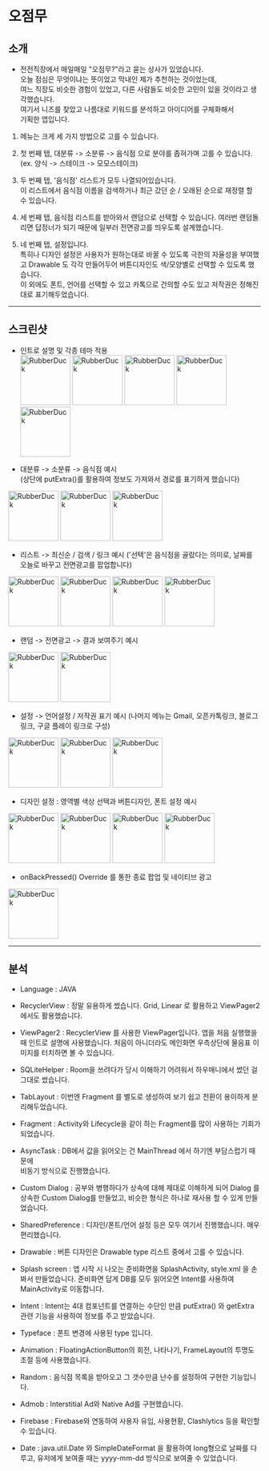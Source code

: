 # 오점무   

## 소개   

- 전전직장에서 매일매일 "오점무?"라고 묻는 상사가 있었습니다.   
오늘 점심은 무엇이냐는 뜻이었고 막내인 제가 추천하는 것이었는데,   
여느 직장도 비슷한 경험이 있었고, 다른 사람들도 비슷한 고민이 있을 것이라고 생각했습니다.   
여기서 니즈를 찾았고 나름대로 키워드를 분석하고 아이디어를 구체화해서   
기획한 앱입니다.   

1. 메뉴는 크게 세 가지 방법으로 고를 수 있습니다.   

2. 첫 번째 탭, 대분류 -> 소분류 -> 음식점 으로 분야를 좁혀가며 고를 수 있습니다.   
(ex. 양식 -> 스테이크 -> 모모스테이크)   

3. 두 번째 탭, '음식점' 리스트가 모두 나열되어있습니다.   
이 리스트에서 음식점 이름을 검색하거나 최근 갔던 순 / 오래된 순으로 재정렬 할 수 있습니다.   

4. 세 번째 탭, 음식점 리스트를 받아와서 랜덤으로 선택할 수 있습니다.
여러번 랜덤돌리면 답정너가 되기 때문에 일부러 전면광고를 띄우도록 설계했습니다.   

5. 네 번째 탭, 설정입니다.   
특히나 디자인 설정은 사용자가 원하는대로 바꿀 수 있도록 극한의 자율성을 부여했고
Drawable 도 각각 만들어두어 버튼디자인도 색/모양별로 선택할 수 있도록 했습니다.   
이 외에도 폰트, 언어를 선택할 수 있고 카톡으로 건의할 수도 있고 저작권은 정해진대로 표기해두었습니다.

***

## 스크린샷   

<!--
![뷰페이져](https://user-images.githubusercontent.com/59534301/116384998-58c52880-a853-11eb-9e5f-df199ee8889f.jpg)
![fragment1_pink](https://user-images.githubusercontent.com/59534301/116385059-68447180-a853-11eb-8a1a-fd02cef02d25.jpg)
![fragment1_pink2](https://user-images.githubusercontent.com/59534301/116385077-6b3f6200-a853-11eb-9330-3bf9bcaee0f5.jpg)
![fragment_green](https://user-images.githubusercontent.com/59534301/116385086-6d092580-a853-11eb-8ccc-e748aebe2897.jpg)
![fragment2_blue](https://user-images.githubusercontent.com/59534301/116385108-73979d00-a853-11eb-8081-b9147db56638.jpg)
![fragment2_custom](https://user-images.githubusercontent.com/59534301/116385126-76928d80-a853-11eb-9755-4de1c812ac8e.jpg)
![fragment2_pink_custom](https://user-images.githubusercontent.com/59534301/116385142-78f4e780-a853-11eb-954e-90bac536fe4a.jpg)
![검색](https://user-images.githubusercontent.com/59534301/116385172-7eeac880-a853-11eb-9a6c-a514c90a3aa6.jpg)
![상세메뉴](https://user-images.githubusercontent.com/59534301/116385192-81e5b900-a853-11eb-8156-3b9c3c441075.jpg)
![상세메뉴음식점](https://user-images.githubusercontent.com/59534301/116385213-86aa6d00-a853-11eb-943d-2e3c34450d37.jpg)
![랜덤](https://user-images.githubusercontent.com/59534301/116385243-90cc6b80-a853-11eb-972a-d8efad1645df.jpg)
![메뉴수정](https://user-images.githubusercontent.com/59534301/116385283-9cb82d80-a853-11eb-9e8a-8bb2c77a440f.jpg)
![스피너](https://user-images.githubusercontent.com/59534301/116385301-9fb31e00-a853-11eb-8e5c-8092e4bc7f00.jpg)
![애니메이션](https://user-images.githubusercontent.com/59534301/116385324-a6da2c00-a853-11eb-97a1-7ce7db675a2c.jpg)
![최신순](https://user-images.githubusercontent.com/59534301/116385337-aa6db300-a853-11eb-8bcb-173497074ff3.jpg)
![링크](https://user-images.githubusercontent.com/59534301/116385376-b3f71b00-a853-11eb-9cc3-d9e8ea13dd4f.jpg)
![전면광고](https://user-images.githubusercontent.com/59534301/116385400-b9546580-a853-11eb-845c-90692caffdd2.jpg)
![설정화면](https://user-images.githubusercontent.com/59534301/116385452-c40efa80-a853-11eb-9e60-fa39580a4dff.jpg)
![폰트설정](https://user-images.githubusercontent.com/59534301/116385493-cd986280-a853-11eb-9d54-75f9e6a154ea.jpg)
![언어설정](https://user-images.githubusercontent.com/59534301/116385508-d0935300-a853-11eb-819f-edb0d556750a.jpg)
![저작권](https://user-images.githubusercontent.com/59534301/116385516-d2f5ad00-a853-11eb-8e53-5f291d37bb03.jpg)
![디자인설정](https://user-images.githubusercontent.com/59534301/116385548-da1cbb00-a853-11eb-9c39-0e01d6f6eedb.jpg)
![색상설정](https://user-images.githubusercontent.com/59534301/116385560-ddb04200-a853-11eb-9083-988259e0fc4f.jpg)
![버튼설정](https://user-images.githubusercontent.com/59534301/116385577-e274f600-a853-11eb-8070-c659484a7291.jpg)
![종료](https://user-images.githubusercontent.com/59534301/116385600-e9036d80-a853-11eb-84e2-8e2418194bc1.jpg)

<img src="https://user-images.githubusercontent.com/59534301/116231898-6a93c680-a794-11eb-8bb0-a3af2f66f119.PNG" width="80px" height="80px" title="px(픽셀) 크기 설정" alt="RubberDuck"></img>
-->

- 인트로 설명 및 각종 테마 적용   
<img src="https://user-images.githubusercontent.com/59534301/116384998-58c52880-a853-11eb-9e5f-df199ee8889f.jpg" width="100px" height="" title="px(픽셀) 크기 설정" alt="RubberDuck"></img>
<img src="https://user-images.githubusercontent.com/59534301/116385059-68447180-a853-11eb-8a1a-fd02cef02d25.jpg" width="100px" height="" title="px(픽셀) 크기 설정" alt="RubberDuck"></img>
<img src="https://user-images.githubusercontent.com/59534301/116385077-6b3f6200-a853-11eb-9330-3bf9bcaee0f5.jpg" width="100px" height="" title="px(픽셀) 크기 설정" alt="RubberDuck"></img>
<img src="https://user-images.githubusercontent.com/59534301/116385086-6d092580-a853-11eb-8ccc-e748aebe2897.jpg" width="100px" height="" title="px(픽셀) 크기 설정" alt="RubberDuck"></img>
<img src="https://user-images.githubusercontent.com/59534301/116385108-73979d00-a853-11eb-8081-b9147db56638.jpg" width="100px" height="" title="px(픽셀) 크기 설정" alt="RubberDuck"></img>


- 대분류 -> 소분류 -> 음식점 예시   
(상단에 putExtra()를 활용하여 정보도 가져와서 경로를 표기하게 했습니다)

<img src="https://user-images.githubusercontent.com/59534301/116385077-6b3f6200-a853-11eb-9330-3bf9bcaee0f5.jpg" width="100px" height="" title="px(픽셀) 크기 설정" alt="RubberDuck"></img>
<img src="https://user-images.githubusercontent.com/59534301/116385192-81e5b900-a853-11eb-8156-3b9c3c441075.jpg" width="100px" height="" title="px(픽셀) 크기 설정" alt="RubberDuck"></img>
<img src="https://user-images.githubusercontent.com/59534301/116385213-86aa6d00-a853-11eb-943d-2e3c34450d37.jpg" width="100px" height="" title="px(픽셀) 크기 설정" alt="RubberDuck"></img>


- 리스트 -> 최신순 / 검색 /  링크 예시
('선택'은 음식점을 골랐다는 의미로, 날짜를 오늘로 바꾸고 전면광고를 팝업합니다)

<img src="https://user-images.githubusercontent.com/59534301/116385126-76928d80-a853-11eb-9755-4de1c812ac8e.jpg" width="100px" height="" title="px(픽셀) 크기 설정" alt="RubberDuck"></img>
<img src="https://user-images.githubusercontent.com/59534301/116385337-aa6db300-a853-11eb-8bcb-173497074ff3.jpg" width="100px" height="" title="px(픽셀) 크기 설정" alt="RubberDuck"></img>
<img src="https://user-images.githubusercontent.com/59534301/116385172-7eeac880-a853-11eb-9a6c-a514c90a3aa6.jpg" width="100px" height="" title="px(픽셀) 크기 설정" alt="RubberDuck"></img>
<img src="https://user-images.githubusercontent.com/59534301/116385376-b3f71b00-a853-11eb-9cc3-d9e8ea13dd4f.jpg" width="100px" height="" title="px(픽셀) 크기 설정" alt="RubberDuck"></img>

- 랜덤 -> 전면광고 -> 결과 보여주기 예시  

<img src="https://user-images.githubusercontent.com/59534301/116385243-90cc6b80-a853-11eb-972a-d8efad1645df.jpg" width="100px" height="" title="px(픽셀) 크기 설정" alt="RubberDuck"></img>
<img src="https://user-images.githubusercontent.com/59534301/116385400-b9546580-a853-11eb-845c-90692caffdd2.jpg" width="100px" height="" title="px(픽셀) 크기 설정" alt="RubberDuck"></img>

- 설정 -> 언어설정 / 저작권 표기 예시
(나머지 메뉴는 Gmail, 오픈카톡링크, 블로그 링크, 구글 플레이 링크로 구성)

<img src="https://user-images.githubusercontent.com/59534301/116385452-c40efa80-a853-11eb-9e60-fa39580a4dff.jpg" width="100px" height="" title="px(픽셀) 크기 설정" alt="RubberDuck"></img>
<img src="https://user-images.githubusercontent.com/59534301/116385508-d0935300-a853-11eb-819f-edb0d556750a.jpg" width="100px" height="" title="px(픽셀) 크기 설정" alt="RubberDuck"></img>
<img src="https://user-images.githubusercontent.com/59534301/116385516-d2f5ad00-a853-11eb-8e53-5f291d37bb03.jpg" width="100px" height="" title="px(픽셀) 크기 설정" alt="RubberDuck"></img>


- 디자인 설정 : 영역별 색상 선택과 버튼디자인, 폰트 설정 예시

<img src="https://user-images.githubusercontent.com/59534301/116385548-da1cbb00-a853-11eb-9c39-0e01d6f6eedb.jpg" width="100px" height="" title="px(픽셀) 크기 설정" alt="RubberDuck"></img>
<img src="https://user-images.githubusercontent.com/59534301/116385560-ddb04200-a853-11eb-9083-988259e0fc4f.jpg" width="100px" height="" title="px(픽셀) 크기 설정" alt="RubberDuck"></img>
<img src="https://user-images.githubusercontent.com/59534301/116385577-e274f600-a853-11eb-8070-c659484a7291.jpg" width="100px" height="" title="px(픽셀) 크기 설정" alt="RubberDuck"></img>
<img src="https://user-images.githubusercontent.com/59534301/116385493-cd986280-a853-11eb-9d54-75f9e6a154ea.jpg" width="100px" height="" title="px(픽셀) 크기 설정" alt="RubberDuck"></img>

- onBackPressed() Override 를 통한 종료 팝업 및 네이티브 광고

<img src="https://user-images.githubusercontent.com/59534301/116385600-e9036d80-a853-11eb-84e2-8e2418194bc1.jpg" width="100px" height="" title="px(픽셀) 크기 설정" alt="RubberDuck"></img>


***


## 분석   

- Language : JAVA   

- RecyclerView : 정말 유용하게 썼습니다. Grid, Linear 로 활용하고 ViewPager2에서도 활용했습니다.
- ViewPager2 : RecyclerView 를 사용한 ViewPager입니다. 앱을 처음 실행했을 때 인트로 설명에 사용했습니다.
처음이 아니더라도 메인화면 우측상단에 물음표 이미지를 터치하면 볼 수 있습니다.
- SQLiteHelper : Room을 쓰려다가 당시 이해하기 어려워서 하우매니에서 썼던 걸 그대로 썼습니다.
- TabLayout : 이번엔 Fragment 를 별도로 생성하여 보기 쉽고 전환이 용이하게 분리해두었습니다.
- Fragment : Activity와 Lifecycle을 같이 하는 Fragment를 많이 사용하는 기회가 되었습니다.
- AsyncTask : DB에서 값을 읽어오는 건 MainThread 에서 하기엔 부담스럽기 때문에   
비동기 방식으로 진행했습니다.
- Custom Dialog : 공부와 병행하다가 상속에 대해 제대로 이해하게 되어
Dialog 를 상속한 Custom Dialog를 만들었고, 비슷한 형식은 하나로 재사용 할 수 있게 만들었습니다.
- SharedPreference : 디자인/폰트/언어 설정 등은 모두 여기서 진행했습니다. 매우 편리했습니다.
- Drawable : 버튼 디자인은 Drawable type 리스트 중에서 고를 수 있습니다.
- Splash screen : 앱 시작 시 나오는 준비화면을 SplashActivity, style.xml 을 손봐서 만들었습니다.
준비화면 답게 DB를 모두 읽어오면 Intent를 사용하여 MainActivity로 이동합니다.
- Intent : Intent는 4대 컴포넌트를 연결하는 수단인 만큼 putExtra() 와 getExtra 관련 기능을 사용하여 정보를 주고 받았습니다.
- Typeface : 폰트 변경에 사용된 type 입니다.
- Animation : FloatingActionButton의 회전, 나타나기, FrameLayout의 투명도 조절 등에 사용했습니다.
- Random : 음식점 목록을 받아오고 그 갯수만큼 난수를 설정하여 구현한 기능입니다.
- Admob : Interstitial Ad와 Native Ad를 구현했습니다.
- Firebase : Firebase와 연동하여 사용자 유입, 사용현황, Clashlytics 등을 확인할 수 있습니다.
- Date : java.util.Date 와 SimpleDateFormat 을 활용하여 long형으로 날짜를 다루고,
유저에게 보여줄 때는 yyyy-mm-dd 방식으로 보여줄 수 있었습니다.


